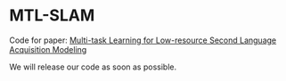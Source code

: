 # MTL-SLAM
Code for paper: [Multi-task Learning for Low-resource Second Language Acquisition Modeling](https://arxiv.org/abs/1908.09283)

We will release our code as soon as possible.
